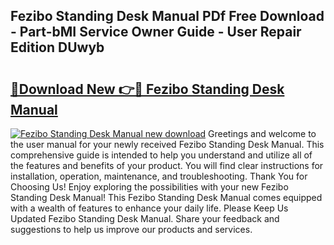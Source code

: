 ## Fezibo Standing Desk Manual PDf Free Download - Part-bMI Service Owner Guide - User Repair Edition DUwyb

# <h2><a href="http://bc31273.oget.top/?id=Fezibo+Standing+Desk+Manual">🔗Download New 👉🔴 Fezibo Standing Desk Manual</a></h2>

[![Fezibo Standing Desk Manual new download](https://i.imgur.com/5g1atiW.png)](http://bc31273.oget.top/?id=Fezibo+Standing+Desk+Manual)
Greetings and welcome to the user manual for your newly received Fezibo Standing Desk Manual. This comprehensive guide is intended to help you understand and utilize all of the features and benefits of your product. You will find clear instructions for installation, operation, maintenance, and troubleshooting. Thank You for Choosing Us! Enjoy exploring the possibilities with your new Fezibo Standing Desk Manual! This Fezibo Standing Desk Manual comes equipped with a wealth of features to enhance your daily life. Please Keep Us Updated Fezibo Standing Desk Manual. Share your feedback and suggestions to help us improve our products and services.

